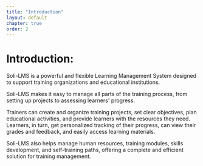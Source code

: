 ```yaml
---
title: "Introduction"
layout: default
chapter: true
order: 2
---
```


<a id="introduction"></a>

# Introduction:

Soli-LMS is a powerful and flexible Learning Management System designed to support training organizations and educational institutions.

Soli-LMS makes it easy to manage all parts of the training process, from setting up projects to assessing learners' progress.

Trainers can create and organize training projects, set clear objectives, plan educational activities, and provide learners with the resources they need. Learners, in turn, get personalized tracking of their progress, can view their grades and feedback, and easily access learning materials.

Soli-LMS also helps manage human resources, training modules, skills development, and self-training paths, offering a complete and efficient solution for training management.
